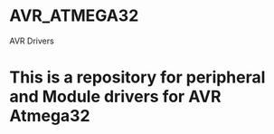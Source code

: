 # AVR_ATMEGA32
AVR Drivers 

# This is a repository for peripheral and Module drivers for AVR Atmega32
